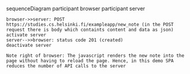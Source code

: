 sequenceDiagram
participant browser
participant server

    browser->>server: POST https://studies.cs.helsinki.fi/exampleapp/new_note (in the POST request there is body which containts content and data as json)
    activate server
    server-->>browser: status code 201 (created)
    deactivate server

    Note right of browser: The javascript renders the new note into the page without having to reload the page. Hence, in this demo SPA reduces the number of API calls to the server